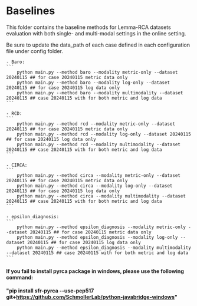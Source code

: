 # Baselines 

This folder contains the baseline methods for Lemma-RCA datasets evaluation with both single- and multi-modal settings in the online setting.

Be sure to update the data_path of each case defined in each configuration file under config folder.

    - Baro: 
    ```
        python main.py --method baro --modality metric-only --dataset 20240115 ## for case 20240115 metric data only
        python main.py --method baro --modality log-only --dataset 20240115 ## for case 20240115 log data only
        python main.py --method baro --modality multimodality --dataset 20240115 ## case 20240115 with for both metric and log data
    ```

    - RCD: 
    ```
        python main.py --method rcd --modality metric-only --dataset 20240115 ## for case 20240115 metric data only
        python main.py --method rcd --modality log-only --dataset 20240115 ## for case 20240115 log data only
        python main.py --method rcd --modality multimodality --dataset 20240115 ## case 20240115 with for both metric and log data
    ```

    - CIRCA: 
    ```
        python main.py --method circa --modality metric-only --dataset 20240115 ## for case 20240115 metric data only
        python main.py --method circa --modality log-only --dataset 20240115 ## for case 20240115 log data only
        python main.py --method circa --modality multimodality --dataset 20240115 ## case 20240115 with for both metric and log data
    ```

    - epsilon_diagnosis: 
    ```
        python main.py --method epsilon_diagnosis --modality metric-only --dataset 20240115 ## for case 20240115 metric data only
        python main.py --method epsilon_diagnosis --modality log-only --dataset 20240115 ## for case 20240115 log data only
        python main.py --method epsilon_diagnosis --modality multimodality --dataset 20240115 ## case 20240115 with for both metric and log data
    ```

#### If you fail to install pyrca package in windows, please use the following command:
#### "pip install sfr-pyrca --use-pep517 git+https://github.com/SchmollerLab/python-javabridge-windows"

